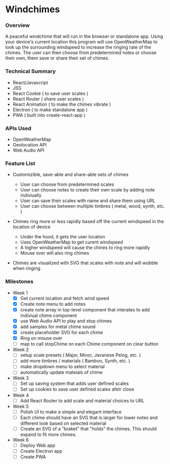 # Windchimes

### Overview

A peaceful windchime that will run in the browser or standalone app. Using your device's current location this program will use OpenWeatherMap to look up the surrounding windspeed to increase the ringing rate of the chimes. The user can then choose from predetermined notes or choose their own, them save or share their set of chimes.

### Technical Summary

- React/Javascript
- JSS
- React Cookie ( to save user scales )
- React Router ( share user scales )
- React Animation ( to make the chimes vibrate )
- Electron ( to make standalone app )
- PWA ( built into create-react-app )

### APIs Used

- OpenWeatherMap
- Geolocation API
- Web Audio API

### Feature List

- Customizible, save-able and share-able sets of chimes
    - User can choose from predetermined scales
    - User can choose notes to create their own scale by adding note indiviually
    - User can save their scales with name and share them using URL
    - User can choose between multiple timbres ( metal, wood, synth, etc. )

- Chimes ring more or less rapidly based off the current windspeed in the location of device
    - Under the hood, it gets the user location
    - Uses OpenWeatherMap to get curent windspeed
    - A higher windspeed will cause the chines to ring more rapidly
    - Mouse over will also ring chimes

- Chimes are visualized with SVG that scales with note and will wobble when ringing

### Milestones

- Week 1
    - [x] Get current location and fetch wind speed
    - [x] Create note menu to add notes
    - [x] create note array in top-level component that interates to add indiviual chime component
    - [x] use Web Audio API to play and stop chimes
    - [x] add samples for metal chime sound
    - [x] create placeholder SVG for each chime
    - [x] Ring on mouse over
    - [ ] map to call stopChime on each Chime component on clear button

- Week 2
    - [ ] setup scale presets ( Major, Minor, Javanese Pelog, etc. )
    - [ ] add more timbres / materials ( Bamboo, Synth, etc. )
    - [ ] make dropdown menu to select material
    - [ ] automatically update mateials of chime

- Week 3
    - [ ] Set up saving system that adds user defined scales
    - [ ] Set up cookies to save user defined scales afetr close

- Week 4
    - [ ] Add React Router to add scale and material choices to URL

- Week 5
    - [ ] Polish UI to make a simple and elegant interface
    - [ ] Each chime should have an SVG that is larger for lower notes and different look based on selected material
    - [ ] Create an SVG of a "braket" that "holds" the chimes. This should expand to fit more chimes.

- Week 6
    - [ ] Deploy Web app
    - [ ] Create Electron app
    - [ ] Create PWA